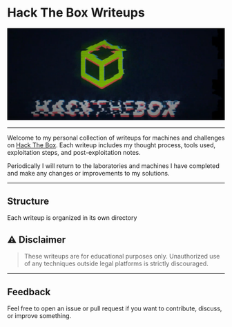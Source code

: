 # Hack The Box Writeups

<img src="./screenshots/hackthebox_logo.png" alt="Logo"/>

---
Welcome to my personal collection of writeups for machines and challenges on [Hack The Box](https://hackthebox.com/).
Each writeup includes my thought process, tools used, exploitation steps, and post-exploitation notes.

Periodically I will return to the laboratories and machines I have completed and make any changes or improvements to my solutions.

---

## Structure

Each writeup is organized in its own directory


## ⚠️ Disclaimer

> These writeups are for educational purposes only. Unauthorized use of any techniques outside legal platforms is strictly discouraged.

---

## Feedback

Feel free to open an issue or pull request if you want to contribute, discuss, or improve something.
